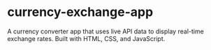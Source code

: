 # currency-exchange-app
A currency converter app that uses live API data to display real-time exchange rates. Built with HTML, CSS, and JavaScript.
